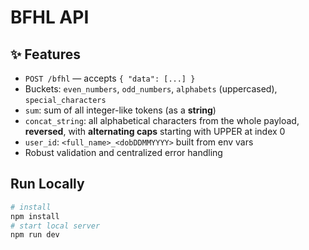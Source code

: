 # BFHL API

## ✨ Features
- `POST /bfhl` — accepts `{ "data": [...] }`
- Buckets: `even_numbers`, `odd_numbers`, `alphabets` (uppercased), `special_characters`
- `sum`: sum of all integer-like tokens (as a **string**)
- `concat_string`: all alphabetical characters from the whole payload, **reversed**, with **alternating caps** starting with UPPER at index 0
- `user_id`: `<full_name>_<dobDDMMYYYY>` built from env vars
- Robust validation and centralized error handling

## Run Locally

```bash
# install
npm install
# start local server
npm run dev